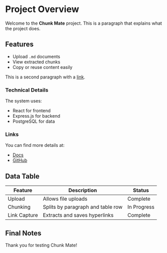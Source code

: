 # Project Overview

Welcome to the **Chunk Mate** project. This is a paragraph that explains what the project does.

## Features

- Upload `.md` documents
- View extracted chunks
- Copy or reuse content easily

This is a second paragraph with a [link](https://example.com).

### Technical Details

The system uses:
- React for frontend
- Express.js for backend
- PostgreSQL for data

### Links

You can find more details at:
- [Docs](https://docs.example.com)
- [GitHub](https://github.com/example)

## Data Table

| Feature       | Description                        | Status      |
|---------------|------------------------------------|-------------|
| Upload        | Allows file uploads                | Complete    |
| Chunking      | Splits by paragraph and table row  | In Progress |
| Link Capture  | Extracts and saves hyperlinks      | Complete    |

## Final Notes

Thank you for testing Chunk Mate!
